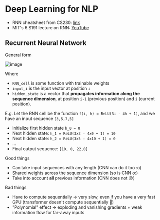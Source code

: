 # Deep Learning for NLP

- RNN cheatsheet from CS230: [link](https://stanford.edu/~shervine/teaching/cs-230/cheatsheet-recurrent-neural-networks)
- MIT's 6.S191 lecture on RNN: [YouTube](https://www.youtube.com/watch?v=SEnXr6v2ifU)

## Recurrent Neural Network

General form

![image](https://user-images.githubusercontent.com/26946864/152151123-9829e51e-5466-452e-891c-5707669fd5d5.png)

Where 

- `RNN_cell` is some function with trainable weights
- `input_i` is the input vector at position `i`
- `hidden_state` is a vector that **propagates information along the sequence dimension**, at position `i-1` (previous position) and `i` (current position).

E.g. Let the RNN cell be the function `f(i, h) = ReLU(3i - 4h + 1)`, and we have an input sequence `[3,5,7,5]`

- Initialize first hidden state `h_0 = 0`
- Next hidden state: `h_1 = ReLU(3x3 - 4x0 + 1) = 10`
- Next hidden state: `h_2 = ReLU(3x5 - 4x10 + 1) = 0`
- ...
- Final output sequence: `[10, 0, 22,0]`

Good things

- Can take input sequences with any length (CNN can do it too :o)
- Shared weights across the sequence dimension (so is CNN o:)
- Take into account **all** previous information (CNN does not 😠)

Bad things

- Have to compute sequentially -> very slow, even if you have a very fast GPU (transformer doesn't compute sequentially 🤗)
- "Polynomial" effect -> exploding and vanishing gradients + weak information flow for far-away inputs
